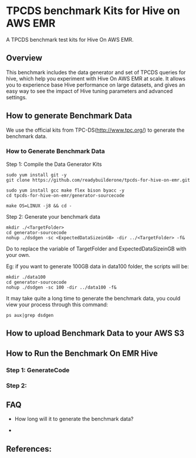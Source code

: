 # TPCDS benchmark Kits for Hive on AWS EMR

A TPCDS benchmark test kits for Hive On AWS EMR.

## Overview

This benchmark includes the data generator and set of TPCDS queries for hive, which help you experiment with Hive On AWS EMR at scale. It allows you to experience base Hive performance on large datasets, and gives an easy way to see the impact of Hive tuning parameters and advanced settings.

## How to generate Benchmark Data

We use the official kits from TPC-DS(http://www.tpc.org/) to generate the benchmark data.

### How to Generate Benchmark Data

Step 1: Compile the Data Generator Kits

``` shell
sudo yum install git -y 
git clone https://github.com/readybuilderone/tpcds-for-hive-on-emr.git

sudo yum install gcc make flex bison byacc -y
cd tpcds-for-hive-on-emr/generator-sourcecode

make OS=LINUX -j8 && cd -
```

Step 2: Generate your benchmark data

``` shell
mkdir ./<TargetFolder>
cd generator-sourcecode
nohup ./dsdgen -sc <ExpectedDataSizeinGB> -dir ../<TargetFolder> -f&
```



Do to replace the variable of TargetFolder and ExpectedDataSizeinGB with your own.

Eg: if you want to generate 100GB data in data100 folder, the scripts will be:

``` shell
mkdir ./data100
cd generator-sourcecode
nohup ./dsdgen -sc 100 -dir ../data100 -f&
```

It may take quite a long time to generate the benchmark data, you could view your process through this command:

``` shell
ps aux|grep dsdgen
```

## How to upload Benchmark Data to your AWS S3



## How to Run the Benchmark On EMR Hive



### Step 1: GenerateCode

### Step 2: 

## FAQ

- How long will it to generate the benchmark data?

- 



## References:



